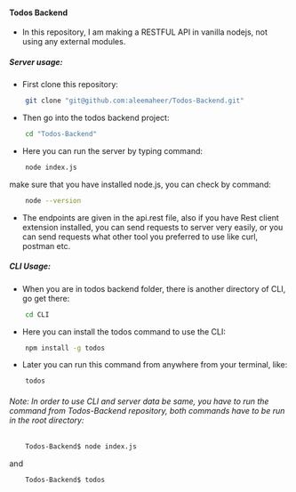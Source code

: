 #### Todos Backend
* In this repository, I am making a RESTFUL API in vanilla nodejs, not using any external modules.

##### Server usage:
* First clone this repository:
```bash
    git clone "git@github.com:aleemaheer/Todos-Backend.git"
```
* Then go into the todos backend project:
```bash
    cd "Todos-Backend"
```
* Here you can run the server by typing command:
```bash
    node index.js
```
make sure that you have installed node.js, you can check by command:
```bash
    node --version
```
* The endpoints are given in the api.rest file, also if you have Rest client extension installed, you can send requests to server very easily, or you can send requests what other tool you preferred to use like curl, postman etc.

##### CLI Usage: 
* When you are in todos backend folder, there is another directory of CLI, go get there:
```bash
    cd CLI
```
* Here you can install the todos command to use the CLI:
```bash
    npm install -g todos
```
* Later you can run this command from anywhere from your terminal, like:
```bash
    todos
```

###### Note: In order to use CLI and server data be same, you have to run the command from Todos-Backend repository, both commands have to be run in the root directory:
```bash
    Todos-Backend$ node index.js
```
and
```bash
    Todos-Backend$ todos
```